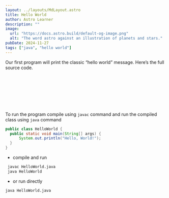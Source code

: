 ```yaml
---
layout: ../layouts/MdLayout.astro
title: Hello World
author: Astro Learner
description: ""
image:
  url: "https://docs.astro.build/default-og-image.png"
  alt: "The word astro against an illustration of planets and stars."
pubDate: 2024-11-27
tags: ["java", "hello world"]
---
```


<div class="example-body">

Our first program will print the classic “hello world” message. Here’s the full source code.

<br/>
<br/>
<br/>
<br/>
<br/>
<br/>

To run the program compile using `javac` command and run the compiled class using `java` command

</div>

<div class="example-snippet">

```java
public class HelloWorld {
  public static void main(String[] args) {
      System.out.println("Hello, World!");
  }
}
```

- compile and run

```bash
 javac HelloWorld.java
 java HelloWorld
```

- or run directly

```bash
java HelloWorld.java
```
